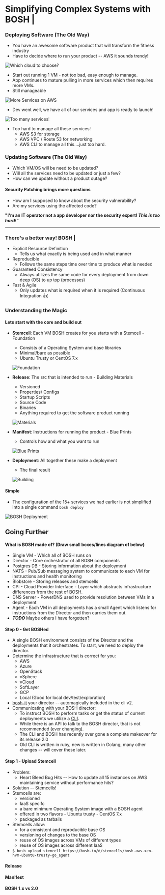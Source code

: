 # Simplifying Complex Systems with BOSH |

### Deploying Software (The Old Way)
- You have an awesome software product that will transform the fitness industry
- Have to decide where to run your product -- AWS it sounds trendy!

 ![Which cloud to choose?](resources/which-cloud.png "Which cloud to choose?")
- Start out running 1 VM - not too bad, easy enough to manage.
- App continues to mature pulling in more services which then requires more VMs.
- Still manageable

 ![More Services on AWS](resources/svcs-on-aws.png "More services on AWS")

- Dev went well, we have all of our services and app is ready to launch!

 ![Too many services!](resources/hard-to-mng.png "Too many services!")
- Too hard to manage all these services!
  - AWS S3 for storage
  - AWS VPC / Route 53 for networking
  - AWS CLI to manage all this....just too hard.

### Updating Software (The Old Way)
- Which VM/OS will be need to be updated?
- Will all the services need to be updated or just a few?
- How can we update without a product outage?

 #### Security Patching brings more questions
- How am I supposed to know about the security vulnerability?
- Are my services using the affected code?

 __"I'm an IT operator not a app developer nor the security expert! *This is too hard!*"__

___
### There's a better way! __BOSH__ |
- Explicit Resource Definition
  - Tells us what exactly is being used and in what manner
- Reproducible
  - Follows the same steps time over time to produce what is needed
- Guaranteed Consistency
  - Always utilizes the same code for every deployment from down deep (OS) to up top (processes)
- Fast & Agile
  - Only updates what is required when it is required (Continuous Integration :+1:)

### Understanding the Magic

#### Lets start with the core and build out

- __Stemcell__: Each VM BOSH creates for you starts with a Stemcell - Foundation
  - Consists of a Operating System and base libraries
  - Minimal/bare as possible
  - Ubuntu Trusty or CentOS 7.x

   ![Foundation](resources/foundation-stemcell.png "Foundation")

- __Release__: The src that is intended to run - Building Materials
  - Versioned
  - Properties/ Configs
  - Startup Scripts
  - Source Code
  - Binaries
  - Anything required to get the software product running

   ![Materials](resources/materials.png "Materials")

- __Manifest__: Instructions for running the product - Blue Prints
  - Controls how and what you want to run

   ![Blue Prints](resources/blue-prints.png "Blue Prints")

- __Deployment__: All together these make a deployment
  - The final result

   ![Building](resources/building.png "Building")

#### Simple
  - The configuration of the 15+ services we had earlier is not simplified into a single command `bosh deploy`

   ![BOSH Deployment](resources/bosh-deployment.png "BOSH Deployment")

## Going Further

#### What is BOSH made of? (Draw small boxes/lines diagram of below)
- Single VM - Which all of BOSH runs on
- Director - Core orchestrator of all BOSH components
- Postgres DB - Storing information about the deployment
- NATS - Pub/Sub messaging system to communicate to each VM for instructions and health monitoring
- Blobstore - Storing releases and stemcells
- CPI - Cloud Provider Interface - Layer which abstracts infrastructure differences from the rest of BOSH.
- DNS Server - PowerDNS used to provide resolution between VMs in a deployment
- Agent - Each VM in all deployments has a small Agent which listens for instructions from the Director and then carries them out.
- ***TODO*** Maybe others I have forgotten?

#### Step 0 - Get BOSHed

- A single BOSH environment consists of the Director and the deployments that it orchestrates. To start, we need to deploy the director.
- Determine the infrastructure that is correct for you:
  - AWS
  - Azure
  - OpenStack
  - vSphere
  - vCloud
  - SoftLayer
  - GCP
  - Local (Good for local dev/test/exploration)
- [bosh-it](https://bosh.io/docs/using-bosh-init.html) your director -- automagically included in the cli v2.
- Communicating with your BOSH director:
  - To instruct BOSH to perform tasks or get the status of current deployments we utilize a [CLI](https://bosh.io/docs/bosh-cli.html).
  - While there is an API to talk to the BOSH director, that is not recommended (ever changing).
  - The CLI and BOSH has recently over gone a complete makeover for its release 2.0
  - Old CLI is written in ruby, new is written in Golang, many other changes -- will cover these later.

#### Step 1 - Upload Stemcell
- Problem:
  - Heart Bleed Bug Hits -- How to update all 15 instances on AWS maintaining service without performance hits?
- Solution -- Stemcells!
- Stemcells are:
  - versioned
  - IaaS specifc
  - a bare minimum Operating System image with a BOSH agent
  - offered in two flavors - Ubuntu trusty - CentOS 7.x
  - packaged as tarballs
- Stemcells allow:
  - for a consistent and reproducible base OS
  - versioning of changes to the base OS
  - reuse of OS images across VMs of different types
  - reuse of OS images across different IaaS
- `$ bosh upload stemcell https://bosh.io/d/stemcells/bosh-aws-xen-hvm-ubuntu-trusty-go_agent`

#### Release

#### Manifest

#### BOSH 1.x vs 2.0
